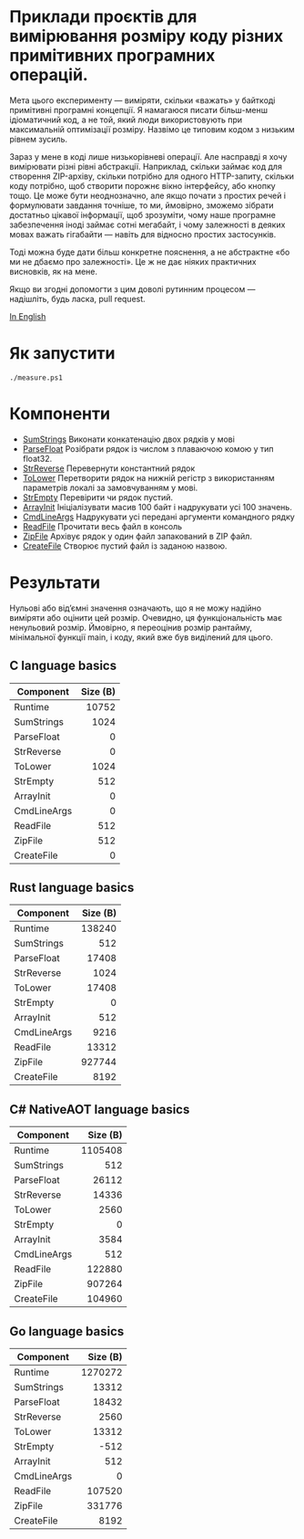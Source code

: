 Приклади проєктів для вимірювання розміру коду різних примітивних програмних операцій.
==========================

Мета цього експерименту — виміряти, скільки «важать» у байткоді примітивні програмні концепції.
Я намагаюся писати більш-менш ідіоматичний код, а не той, який люди використовують при максимальній оптимізації розміру.
Назвімо це типовим кодом з низьким рівнем зусиль.

Зараз у мене в коді лише низькорівневі операції. Але насправді я хочу вимірювати різні рівні абстракції.
Наприклад, скільки займає код для створення ZIP-архіву, скільки потрібно для одного HTTP-запиту,
скільки коду потрібно, щоб створити порожнє вікно інтерфейсу, або кнопку тощо. Це може бути неоднозначно,
але якщо почати з простих речей і формулювати завдання точніше, то ми, ймовірно, зможемо зібрати достатньо цікавої інформації,
щоб зрозуміти, чому наше програмне забезпечення іноді займає сотні мегабайт,
і чому залежності в деяких мовах важать гігабайти — навіть для відносно простих застосунків.

Тоді можна буде дати більш конкретне пояснення, а не абстрактне «бо ми не дбаємо про залежності».
Це ж не дає ніяких практичних висновків, як на мене.

Якщо ви згодні допомогти з цим доволі рутинним процесом — надішліть, будь ласка, pull request.

[In English](./README.md)

# Як запустити
```
./measure.ps1
```

# Компоненти

- [SumStrings](./sum_strings) Виконати конкатенацію двох рядків у мові
- [ParseFloat](./parse_float) Розібрати рядок із числом з плаваючою комою у тип float32.
- [StrReverse](./strreverse) Перевернути константний рядок
- [ToLower](./tolower) Перетворити рядок на нижній регістр з використанням параметрів локалі за замовчуванням у мові.
- [StrEmpty](./strempty) Перевірити чи рядок пустий.
- [ArrayInit](./arrayinit) Ініціалізувати масив 100 байт і надрукувати усі 100 значень.
- [CmdLineArgs](./cmdlineargs) Надрукувати усі передані аргументи командного рядку
- [ReadFile](./readfile) Прочитати весь файл в консоль
- [ZipFile](./archivefile) Архівує рядок у один файл запакований в ZIP файл.
- [CreateFile](./createfile) Створює пустий файл із заданою назвою.

# Результати

Нульові або від’ємні значення означають, що я не можу надійно виміряти або оцінити цей розмір.
Очевидно, ця функціональність має ненульовий розмір.
Ймовірно, я переоцінив розмір рантайму, мінімальної функції main, і коду, який вже був виділений для цього.

## C language basics
| Component    | Size (B) |
| ------------ | -----: |
| Runtime    | 10752 |
| SumStrings | 1024 |
| ParseFloat | 0 |
| StrReverse | 0 |
| ToLower    | 1024 |
| StrEmpty   | 512 |
| ArrayInit  | 0 |
| CmdLineArgs| 0 |
| ReadFile   | 512 |
| ZipFile    | 512 |
| CreateFile | 0 |

## Rust language basics
| Component    | Size (B) |
| ------------ | -----: |
| Runtime    | 138240 |
| SumStrings | 512 |
| ParseFloat | 17408 |
| StrReverse | 1024 |
| ToLower    | 17408 |
| StrEmpty   | 0 |
| ArrayInit  | 512 |
| CmdLineArgs| 9216 |
| ReadFile   | 13312 |
| ZipFile    | 927744 |
| CreateFile | 8192 |

## C# NativeAOT language basics
| Component    | Size (B) |
| ------------ | -----: |
| Runtime    | 1105408 |
| SumStrings | 512 |
| ParseFloat | 26112 |
| StrReverse | 14336 |
| ToLower    | 2560 |
| StrEmpty   | 0 |
| ArrayInit  | 3584 |
| CmdLineArgs| 512 |
| ReadFile   | 122880 |
| ZipFile    | 907264 |
| CreateFile | 104960 |

## Go language basics
| Component    | Size (B) |
| ------------ | -----: |
| Runtime    | 1270272 |
| SumStrings | 13312 |
| ParseFloat | 18432 |
| StrReverse | 2560 |
| ToLower    | 13312 |
| StrEmpty   | -512 |
| ArrayInit  | 512 |
| CmdLineArgs| 0 |
| ReadFile   | 107520 |
| ZipFile    | 331776 |
| CreateFile | 8192 |